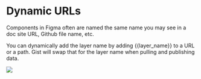 # Dynamic URLs

Components in Figma often are named the same name you may see in a doc site URL, Github file name, etc.


You can dynamically add the layer name by adding {{layer_name}} to a URL or a path. Gist will swap that for the layer name when pulling and publishing data.

 ![](https://i.gyazo.com/7201e59c6e1dc2496959ace17b7d8247.png)